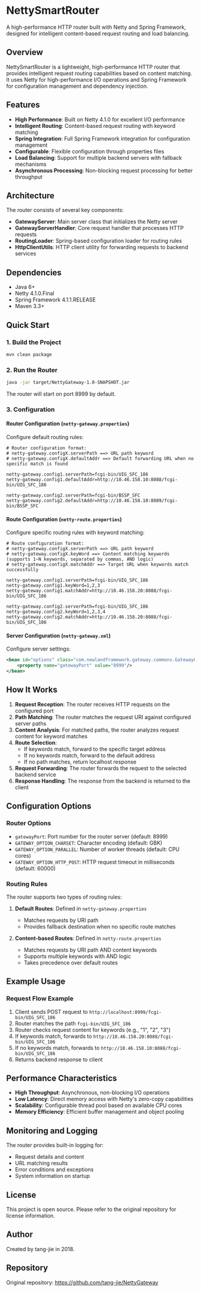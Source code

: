 # NettySmartRouter

A high-performance HTTP router built with Netty and Spring Framework, designed for intelligent content-based request routing and load balancing.

## Overview

NettySmartRouter is a lightweight, high-performance HTTP router that provides intelligent request routing capabilities based on content matching. It uses Netty for high-performance I/O operations and Spring Framework for configuration management and dependency injection.

## Features

- **High Performance**: Built on Netty 4.1.0 for excellent I/O performance
- **Intelligent Routing**: Content-based request routing with keyword matching
- **Spring Integration**: Full Spring Framework integration for configuration management
- **Configurable**: Flexible configuration through properties files
- **Load Balancing**: Support for multiple backend servers with fallback mechanisms
- **Asynchronous Processing**: Non-blocking request processing for better throughput

## Architecture

The router consists of several key components:

- **GatewayServer**: Main server class that initializes the Netty server
- **GatewayServerHandler**: Core request handler that processes HTTP requests
- **RoutingLoader**: Spring-based configuration loader for routing rules
- **HttpClientUtils**: HTTP client utility for forwarding requests to backend services

## Dependencies

- Java 6+
- Netty 4.1.0.Final
- Spring Framework 4.1.1.RELEASE
- Maven 3.3+

## Quick Start

### 1. Build the Project

```bash
mvn clean package
```

### 2. Run the Router

```bash
java -jar target/NettyGateway-1.0-SNAPSHOT.jar
```

The router will start on port 8999 by default.

### 3. Configuration

#### Router Configuration (`netty-gateway.properties`)

Configure default routing rules:

```properties
# Router configuration format:
# netty-gateway.configX.serverPath ==> URL path keyword
# netty-gateway.configX.defaultAddr ==> Default forwarding URL when no specific match is found

netty-gateway.config1.serverPath=fcgi-bin/UIG_SFC_186
netty-gateway.config1.defaultAddr=http://10.46.158.10:8088/fcgi-bin/UIG_SFC_186

netty-gateway.config2.serverPath=fcgi-bin/BSSP_SFC
netty-gateway.config2.defaultAddr=http://10.46.158.10:8089/fcgi-bin/BSSP_SFC
```

#### Route Configuration (`netty-route.properties`)

Configure specific routing rules with keyword matching:

```properties
# Route configuration format:
# netty-gateway.configX.serverPath ==> URL path keyword
# netty-gateway.configX.keyWord ==> Content matching keywords (supports 1~N keywords, separated by commas, AND logic)
# netty-gateway.configX.matchAddr ==> Target URL when keywords match successfully

netty-gateway.config1.serverPath=fcgi-bin/UIG_SFC_186
netty-gateway.config1.keyWord=1,2,3
netty-gateway.config1.matchAddr=http://10.46.158.20:8088/fcgi-bin/UIG_SFC_186

netty-gateway.config2.serverPath=fcgi-bin/UIG_SFC_186
netty-gateway.config2.keyWord=1,2,3,4
netty-gateway.config2.matchAddr=http://10.46.158.20:8088/fcgi-bin/UIG_SFC_186
```

#### Server Configuration (`netty-gateway.xml`)

Configure server settings:

```xml
<bean id="options" class="com.newlandframework.gateway.commons.GatewayOptions">
    <property name="gatewayPort" value="8999"/>
</bean>
```

## How It Works

1. **Request Reception**: The router receives HTTP requests on the configured port
2. **Path Matching**: The router matches the request URI against configured server paths
3. **Content Analysis**: For matched paths, the router analyzes request content for keyword matches
4. **Route Selection**: 
   - If keywords match, forward to the specific target address
   - If no keywords match, forward to the default address
   - If no path matches, return localhost response
5. **Request Forwarding**: The router forwards the request to the selected backend service
6. **Response Handling**: The response from the backend is returned to the client

## Configuration Options

### Router Options

- `gatewayPort`: Port number for the router server (default: 8999)
- `GATEWAY_OPTION_CHARSET`: Character encoding (default: GBK)
- `GATEWAY_OPTION_PARALLEL`: Number of worker threads (default: CPU cores)
- `GATEWAY_OPTION_HTTP_POST`: HTTP request timeout in milliseconds (default: 60000)

### Routing Rules

The router supports two types of routing rules:

1. **Default Routes**: Defined in `netty-gateway.properties`
   - Matches requests by URI path
   - Provides fallback destination when no specific route matches

2. **Content-based Routes**: Defined in `netty-route.properties`
   - Matches requests by URI path AND content keywords
   - Supports multiple keywords with AND logic
   - Takes precedence over default routes

## Example Usage

### Request Flow Example

1. Client sends POST request to `http://localhost:8999/fcgi-bin/UIG_SFC_186`
2. Router matches the path `fcgi-bin/UIG_SFC_186`
3. Router checks request content for keywords (e.g., "1", "2", "3")
4. If keywords match, forwards to `http://10.46.158.20:8088/fcgi-bin/UIG_SFC_186`
5. If no keywords match, forwards to `http://10.46.158.10:8088/fcgi-bin/UIG_SFC_186`
6. Returns backend response to client

## Performance Characteristics

- **High Throughput**: Asynchronous, non-blocking I/O operations
- **Low Latency**: Direct memory access with Netty's zero-copy capabilities
- **Scalability**: Configurable thread pool based on available CPU cores
- **Memory Efficiency**: Efficient buffer management and object pooling

## Monitoring and Logging

The router provides built-in logging for:
- Request details and content
- URL matching results
- Error conditions and exceptions
- System information on startup

## License

This project is open source. Please refer to the original repository for license information.

## Author

Created by tang-jie in 2018.

## Repository

Original repository: https://github.com/tang-jie/NettyGateway
